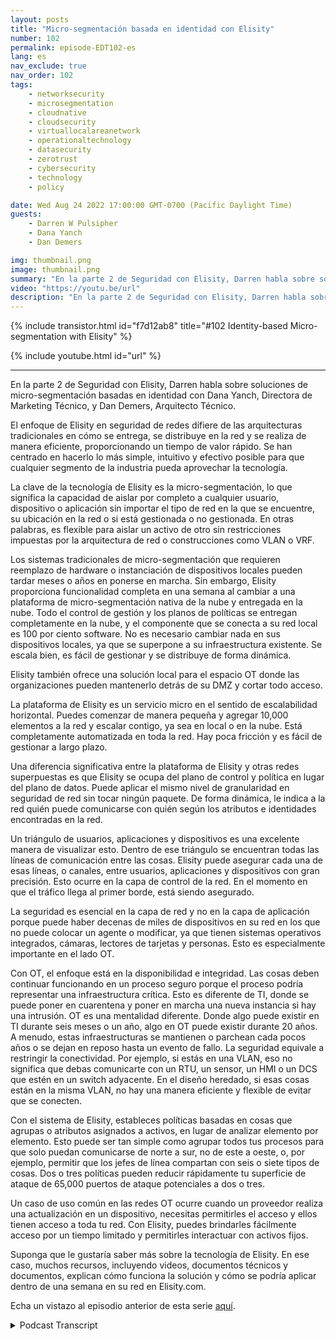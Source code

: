 ```yaml
---
layout: posts
title: "Micro-segmentación basada en identidad con Elisity"
number: 102
permalink: episode-EDT102-es
lang: es
nav_exclude: true
nav_order: 102
tags:
    - networksecurity
    - microsegmentation
    - cloudnative
    - cloudsecurity
    - virtuallocalareanetwork
    - operationaltechnology
    - datasecurity
    - zerotrust
    - cybersecurity
    - technology
    - policy

date: Wed Aug 24 2022 17:00:00 GMT-0700 (Pacific Daylight Time)
guests:
    - Darren W Pulsipher
    - Dana Yanch
    - Dan Demers

img: thumbnail.png
image: thumbnail.png
summary: "En la parte 2 de Seguridad con Elisity, Darren habla sobre soluciones de microsegmentación basadas en la identidad con Dana Yanch, Directora de Marketing Técnico, y Dan Demers, Arquitecto Técnico."
video: "https://youtu.be/url"
description: "En la parte 2 de Seguridad con Elisity, Darren habla sobre soluciones de microsegmentación basadas en la identidad con Dana Yanch, Directora de Marketing Técnico, y Dan Demers, Arquitecto Técnico."
---
```


<div>
{% include transistor.html id="f7d12ab8" title="#102 Identity-based Micro-segmentation with Elisity" %}

{% include youtube.html id="url" %}
</div>

---

En la parte 2 de Seguridad con Elisity, Darren habla sobre soluciones de micro-segmentación basadas en identidad con Dana Yanch, Directora de Marketing Técnico, y Dan Demers, Arquitecto Técnico.

El enfoque de Elisity en seguridad de redes difiere de las arquitecturas tradicionales en cómo se entrega, se distribuye en la red y se realiza de manera eficiente, proporcionando un tiempo de valor rápido. Se han centrado en hacerlo lo más simple, intuitivo y efectivo posible para que cualquier segmento de la industria pueda aprovechar la tecnología.

La clave de la tecnología de Elisity es la micro-segmentación, lo que significa la capacidad de aislar por completo a cualquier usuario, dispositivo o aplicación sin importar el tipo de red en la que se encuentre, su ubicación en la red o si está gestionada o no gestionada. En otras palabras, es flexible para aislar un activo de otro sin restricciones impuestas por la arquitectura de red o construcciones como VLAN o VRF.

Los sistemas tradicionales de micro-segmentación que requieren reemplazo de hardware o instanciación de dispositivos locales pueden tardar meses o años en ponerse en marcha. Sin embargo, Elisity proporciona funcionalidad completa en una semana al cambiar a una plataforma de micro-segmentación nativa de la nube y entregada en la nube. Todo el control de gestión y los planos de políticas se entregan completamente en la nube, y el componente que se conecta a su red local es 100 por ciento software. No es necesario cambiar nada en sus dispositivos locales, ya que se superpone a su infraestructura existente. Se escala bien, es fácil de gestionar y se distribuye de forma dinámica.

Elisity también ofrece una solución local para el espacio OT donde las organizaciones pueden mantenerlo detrás de su DMZ y cortar todo acceso.

La plataforma de Elisity es un servicio micro en el sentido de escalabilidad horizontal. Puedes comenzar de manera pequeña y agregar 10,000 elementos a la red y escalar contigo, ya sea en local o en la nube. Está completamente automatizada en toda la red. Hay poca fricción y es fácil de gestionar a largo plazo.

Una diferencia significativa entre la plataforma de Elisity y otras redes superpuestas es que Elisity se ocupa del plano de control y política en lugar del plano de datos. Puede aplicar el mismo nivel de granularidad en seguridad de red sin tocar ningún paquete. De forma dinámica, le indica a la red quién puede comunicarse con quién según los atributos e identidades encontradas en la red.

Un triángulo de usuarios, aplicaciones y dispositivos es una excelente manera de visualizar esto. Dentro de ese triángulo se encuentran todas las líneas de comunicación entre las cosas. Elisity puede asegurar cada una de esas líneas, o canales, entre usuarios, aplicaciones y dispositivos con gran precisión. Esto ocurre en la capa de control de la red. En el momento en que el tráfico llega al primer borde, está siendo asegurado.

La seguridad es esencial en la capa de red y no en la capa de aplicación porque puede haber decenas de miles de dispositivos en su red en los que no puede colocar un agente o modificar, ya que tienen sistemas operativos integrados, cámaras, lectores de tarjetas y personas. Esto es especialmente importante en el lado OT.

Con OT, el enfoque está en la disponibilidad e integridad. Las cosas deben continuar funcionando en un proceso seguro porque el proceso podría representar una infraestructura crítica. Esto es diferente de TI, donde se puede poner en cuarentena y poner en marcha una nueva instancia si hay una intrusión. OT es una mentalidad diferente. Donde algo puede existir en TI durante seis meses o un año, algo en OT puede existir durante 20 años. A menudo, estas infraestructuras se mantienen o parchean cada pocos años o se dejan en reposo hasta un evento de fallo. La seguridad equivale a restringir la conectividad. Por ejemplo, si estás en una VLAN, eso no significa que debas comunicarte con un RTU, un sensor, un HMI o un DCS que estén en un switch adyacente. En el diseño heredado, si esas cosas están en la misma VLAN, no hay una manera eficiente y flexible de evitar que se conecten.

Con el sistema de Elisity, estableces políticas basadas en cosas que agrupas o atributos asignados a activos, en lugar de analizar elemento por elemento. Esto puede ser tan simple como agrupar todos tus procesos para que solo puedan comunicarse de norte a sur, no de este a oeste, o, por ejemplo, permitir que los jefes de línea compartan con seis o siete tipos de cosas. Dos o tres políticas pueden reducir rápidamente tu superficie de ataque de 65,000 puertos de ataque potenciales a dos o tres.

Un caso de uso común en las redes OT ocurre cuando un proveedor realiza una actualización en un dispositivo, necesitas permitirles el acceso y ellos tienen acceso a toda tu red. Con Elisity, puedes brindarles fácilmente acceso por un tiempo limitado y permitirles interactuar con activos fijos.

Suponga que le gustaría saber más sobre la tecnología de Elisity. En ese caso, muchos recursos, incluyendo videos, documentos técnicos y documentos, explican cómo funciona la solución y cómo se podría aplicar dentro de una semana en su red en Elisity.com.

Echa un vistazo al episodio anterior de esta serie [aquí](episode-EDT101).



<details>
<summary> Podcast Transcript </summary>

<p></p>

</details>
